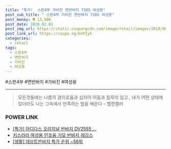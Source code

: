 ```yaml
--- 
title: "특가!  스판4부 가비진 면반바지 7385 여성용" 
post_sub_title: " 스판4부 가비진 면반바지 7385 여성용" 
post_money: ₩ 13,900 
post_date: 2020.02.01 
post_img_url: https://static.coupangcdn.com/image/retail/images/2019/06/25/20/6/2c7f04c1-8188-4bbb-b91e-eb440bedc3d6.jpg 
post_link_url: https://coupa.ng/bnPIyk 
categories: 
  - retail 
tags: 
  - 스판4부 
  - 면반바지 
  - 가비진 
  - 여성용 
--- 
```

  #스판4부 #면반바지 #가비진 #여성용 
<hr> 

> 모든것들에는 나름의 경이로움과 심지어 어둠과 침묵이 있고 , 내가 어떤 상태에 있더라도 나는 그속에서 만족하는 법을 배운다 – 헬렌켈러 


### POWER LINK

* <a href="https://blog.naver.com/sakai111/221787765827" target="_blank">[특가] 아디다스 오리지널 반바지 DV2555 ...</a>
* <a href="https://blog.naver.com/fasyy4321/221776741883" target="_blank">키스라라 여성용 인조융 기모 반바지 레깅스</a>
* <a href="https://blog.naver.com/sakai111/221783721365" target="_blank"> [생활] 데상트반바지 특가 순위 ~56위</a>
